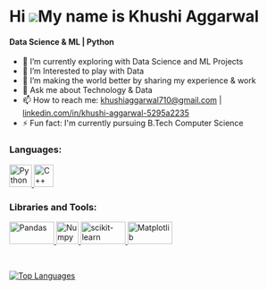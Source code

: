 Hi ![](https://user-images.githubusercontent.com/18350557/176309783-0785949b-9127-417c-8b55-ab5a4333674e.gif)My name is Khushi Aggarwal
======================================================================================================================================
<h4>Data Science & ML | Python</h4>

- 🔭 I’m currently exploring with Data Science and ML Projects
- 🌱 I’m Interested to play with Data
- 👯 I’m making the world better by sharing my experience & work 
- 💬 Ask me about Technology & Data
- 📫 How to reach me: khushiaggarwal710@gmail.com | <a href="https://www.linkedin.com/in/khushi-aggarwal-5295a2235/" target="_blank" rel="noreferrer">linkedin.com/in/khushi-aggarwal-5295a2235</a>
- ⚡ Fun fact: I'm currently pursuing B.Tech Computer Science


<h3 align="left">Languages:</h3>
<p align="left"> <a href="https://www.python.org/" target="_blank" rel="noreferrer"> <img src="https://cdn4.iconfinder.com/data/icons/logos-and-brands/512/267_Python_logo-512.png" alt="Python" width="40" height="40"/> </a>
<a href="https://en.cppreference.com/w/" target="_blank" rel="noreferrer"> <img src="https://upload.wikimedia.org/wikipedia/commons/thumb/1/18/ISO_C%2B%2B_Logo.svg/800px-ISO_C%2B%2B_Logo.svg.png" alt="C++" width="35" height="40"/> </a>
</p>

<h3 align="left">Libraries and Tools:</h3>
<p align="left"> <a href="https://pandas.pydata.org/" target="_blank" rel="noreferrer"> <img src="https://pandas.pydata.org/static/img/pandas_white.svg" alt="Pandas" width="80" height="40"/> </a> <a href="https://numpy.org/" target="_blank" rel="noreferrer"> <img src="https://numpy.org/images/logo.svg" alt="Numpy" width="40" height="40"/> </a> <a href="https://scikit-learn.org/stable/#" target="_blank" rel="noreferrer"> <img src="https://scikit-learn.org/stable/_static/scikit-learn-logo-small.png" alt="scikit-learn" width="80" height="40"/> </a> <a href="https://matplotlib.org/" target="_blank" rel="noreferrer"> <img src="https://matplotlib.org/_static/logo_dark.svg" alt="Matplotlib" width="80" height="40"/> </a> </p>
<br />

<a href="https://github.com/khushiaggarwal710" align="left"><img src="https://github-readme-stats.vercel.app/api/top-langs/?username=khushiaggarwal710&langs_count=10&title_color=22c55e&text_color=ffffff&icon_color=0891b2&bg_color=1c1917&hide_border=true&locale=en&custom_title=Top%20%Languages" alt="Top Languages" /></a>

<!--
<b>Top Repositories</b>

<div width="100%" align="center"><a href="https://github.com/khushiaggarwal710/Dipayan" align="left"><img align="left" width="45%" src="https://github-readme-stats.vercel.app/api/pin/?username=khushiaggarwal710&repo=Dipayan&title_color=22c55e&text_color=ffffff&icon_color=0891b2&bg_color=1c1917&hide_border=true&locale=en" /></a><a href="https://github.com/khushiaggarwal710/Sandesh" align="right"><img align="right" width="45%" src="https://github-readme-stats.vercel.app/api/pin/?username=khushiaggarwal710&repo=Sandesh&title_color=22c55e&text_color=ffffff&icon_color=0891b2&bg_color=1c1917&hide_border=true&locale=en" /></a></div><br /><br /><br /><br /><br /><br /><br /> -->
